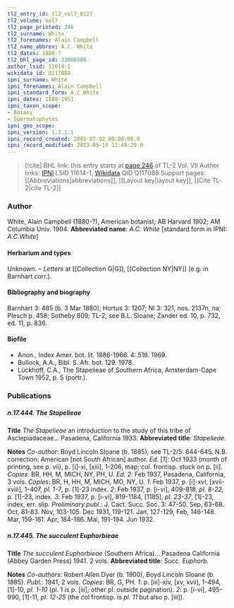 ```yaml
---
tl2_entry_id: tl2_vol7_0227
tl2_volume: vol7
tl2_page_printed: 246
tl2_surname: White
tl2_forenames: Alain Campbell
tl2_name_abbrev: A.C. White
tl2_dates: 1880-?
tl2_bhl_page_id: 33066586
author_lsid: 11614-1
wikidata_id: Q117088
ipni_surname: White
ipni_forenames: Alain Campbell
ipni_standard_form: A.C.White
ipni_dates: 1880-1951
ipni_taxon_scope: 
- Botany
- Spermatophytes
ipni_geo_scope: 
ipni_version: 1.3.1.1
ipni_record_created: 2003-07-02 00:00:00.0
ipni_record_modified: 2013-05-15 11:48:29.0
---
```


> [!cite] BHL link: this entry starts at [page 246](https://www.biodiversitylibrary.org/page/33066586) of TL-2 Vol. VII
> Author links: [IPNI](https://www.ipni.org/a/11614-1) LSID 11614-1, [Wikidata](https://www.wikidata.org/wiki/Q117088) QID Q117088
> Support pages: [[Abbreviations|abbreviations]], [[Layout key|layout key]], [[Cite TL-2|cite TL-2]]

### Author

White, Alain Campbell (1880-?), American botanist; AB Harvard 1902; AM Columbia Univ. 1904. 
**Abbreviated name**: *A.C. White* \[standard form in IPNI: *A.C.White*\]

#### Herbarium and types

Unknown. – *Letters* at [[Collection G|G]], [[Collection NY|NY]] (e.g. in Barnhart corr.).

#### Bibliography and biography

Barnhart 3: 485 (b. 3 Mar 1880); Hortus 3: 1207; NI 3: 321, nos. 2137n, na; Plesch p. 458; Sotheby 809; TL-2, see B.L. Sloane; Zander ed. 10, p. 732, ed. 11, p. 836.

#### Biofile

- Anon., Index Amer. bot. lit. 1886-1966. 4: 516. 1969.
- Bullock, A.A., Bibl. S. Afr. bot. 129. 1978.
- Lückhoff, C.A., The Stapelieae of Southern Africa, Amsterdam-Cape Town 1952, p. 5 (portr.).

### Publications

##### n.17.444. The Stapelieae

**Title**
*The Stapelieae* an introduction to the study of this tribe of Asclepiadaceae... Pasadena, California 1933.
**Abbreviated title**: *Stapelieae*.

**Notes**
*Co-author*: Boyd Lincoln Sloane (b. 1885), see TL-2/5: 644-645. N.B. correction: American \[not South African\] author.
*Ed*. \[*1*\]: Oct 1933 (month of printing, see p. vii), p. \[i\]-xi, \[xiii\], 1-206, map; col. frontisp. stuck on p. \[ii\]. *Copies*: BR, HH, M, MICH, NY, PH, U.
*Ed. 2*: Feb 1937, Pasadena, California, 3 vols. *Coples*: BR, H, HH, M, MICH, MO, NY, U.
*1*: Feb 1937, p. \[i\]-xvi, \[xvii-xviii\], 1-407, *pl. 1-7*, p. \[1\]-23 index.
*2*: Feb 1937, p. \[i-vi\], 409-818, *pl. 8-22*, p. \[1\]-23, index.
*3*: Feb 1937, p. \[i-vi\], 819-1184, \[1185\], *pl. 23-37*, \[1\]-23, index, err. slip.
*Preliminary publ*.: J. Cact. Succ. Soc. 3: 47-50. Sep, 63-68. Oct, 81-83. Nov, 103-105. Dec 1931, 119-121. Jan, 127-129, Feb, 146-148. Mar, 159-161. Apr, 184-186. Mai, 191-194. Jun 1932.

##### n.17.445. The succulent Euphorbieae

**Title**
*The succulent Euphorbieae* (Southern Africa)... Pasadena California (Abbey Garden Press) 1941. 2 vols.
**Abbreviated title**: *Succ. Euphorb.*

**Notes**
*Co-authors*: Robert Allen Dyer (b. 1900), Boyd Lincoln Sloane (b. 1885).
*Publ*.: 1941, 2 vols. *Copies*: BR, G, PH.
*1*: p. \[iii\]-xiv, \[xv, xvii\], 1-494,\[1\]-10, *pl. 1-10* (pl. 1 is p. \[iii\]; other pl. outside pagination).
*2*: p. \[i-vi\], 495-990, \[1\]-11, *pl. 12-25* (the col frontisp. is *pl. 11* but also p. \[iii\]).

